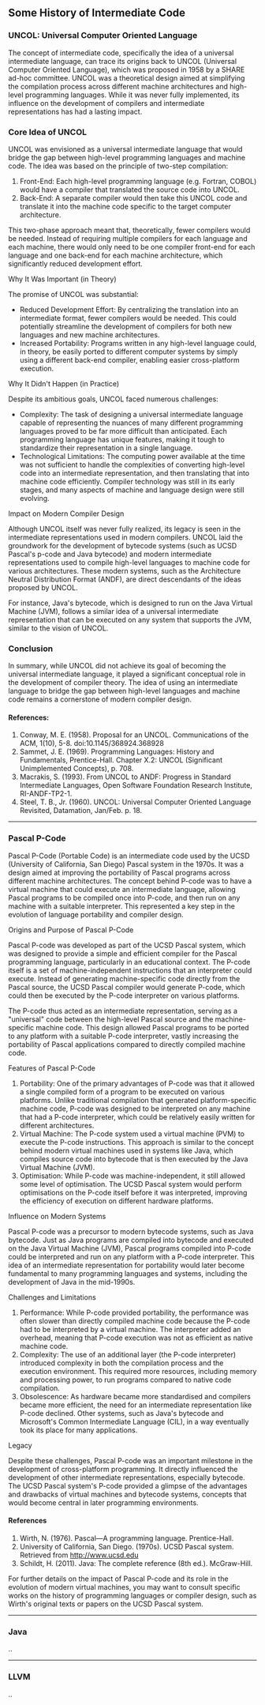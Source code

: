 ## Some History of Intermediate Code

### UNCOL: Universal Computer Oriented Language

The concept of intermediate code, specifically the idea of a universal intermediate language, can trace its origins back to UNCOL (Universal Computer Oriented Language), which was proposed in 1958 by a SHARE ad-hoc committee. UNCOL was a theoretical design aimed at simplifying the compilation process across different machine architectures and high-level programming languages. While it was never fully implemented, its influence on the development of compilers and intermediate representations has had a lasting impact.

### Core Idea of UNCOL

UNCOL was envisioned as a universal intermediate language that would bridge the gap between high-level programming languages and machine code. The idea was based on the principle of two-step compilation:
1. Front-End: Each high-level programming language (e.g. Fortran, COBOL) would have a compiler that translated the source code into UNCOL.
2. Back-End: A separate compiler would then take this UNCOL code and translate it into the machine code specific to the target computer architecture.

This two-phase approach meant that, theoretically, fewer compilers would be needed. Instead of requiring multiple compilers for each language and each machine, there would only need to be one compiler front-end for each language and one back-end for each machine architecture, which significantly reduced development effort.

Why It Was Important (in Theory)

The promise of UNCOL was substantial:
- Reduced Development Effort: By centralizing the translation into an intermediate format, fewer compilers would be needed. This could potentially streamline the development of compilers for both new languages and new machine architectures.
- Increased Portability: Programs written in any high-level language could, in theory, be easily ported to different computer systems by simply using a different back-end compiler, enabling easier cross-platform execution.

Why It Didn't Happen (in Practice)

Despite its ambitious goals, UNCOL faced numerous challenges:
- Complexity: The task of designing a universal intermediate language capable of representing the nuances of many different programming languages proved to be far more difficult than anticipated. Each programming language has unique features, making it tough to standardize their representation in a single language.
- Technological Limitations: The computing power available at the time was not sufficient to handle the complexities of converting high-level code into an intermediate representation, and then translating that into machine code efficiently. Compiler technology was still in its early stages, and many aspects of machine and language design were still evolving.

Impact on Modern Compiler Design

Although UNCOL itself was never fully realized, its legacy is seen in the intermediate representations used in modern compilers. UNCOL laid the groundwork for the development of bytecode systems (such as UCSD Pascal's p-code and Java bytecode) and modern intermediate representations used to compile high-level languages to machine code for various architectures. These modern systems, such as the Architecture Neutral Distribution Format (ANDF), are direct descendants of the ideas proposed by UNCOL.

For instance, Java's bytecode, which is designed to run on the Java Virtual Machine (JVM), follows a similar idea of a universal intermediate representation that can be executed on any system that supports the JVM, similar to the vision of UNCOL.

### Conclusion

In summary, while UNCOL did not achieve its goal of becoming the universal intermediate language, it played a significant conceptual role in the development of compiler theory. The idea of using an intermediate language to bridge the gap between high-level languages and machine code remains a cornerstone of modern compiler design.

#### References:
1.	Conway, M. E. (1958). Proposal for an UNCOL. Communications of the ACM, 1(10), 5-8. doi:10.1145/368924.368928
2.	Sammet, J. E. (1969). Programming Languages: History and Fundamentals, Prentice-Hall. Chapter X.2: UNCOL (Significant Unimplemented Concepts), p. 708.
3.	Macrakis, S. (1993). From UNCOL to ANDF: Progress in Standard Intermediate Languages, Open Software Foundation Research Institute, RI-ANDF-TP2-1.
4.	Steel, T. B., Jr. (1960). UNCOL: Universal Computer Oriented Language Revisited, Datamation, Jan/Feb. p. 18.


---

### Pascal P-Code

Pascal P-Code (Portable Code) is an intermediate code used by the UCSD (University of California, San Diego) Pascal system in the 1970s. It was a design aimed at improving the portability of Pascal programs across different machine architectures. The concept behind P-code was to have a virtual machine that could execute an intermediate language, allowing Pascal programs to be compiled once into P-code, and then run on any machine with a suitable interpreter. This represented a key step in the evolution of language portability and compiler design.

Origins and Purpose of Pascal P-Code

Pascal P-code was developed as part of the UCSD Pascal system, which was designed to provide a simple and efficient compiler for the Pascal programming language, particularly in an educational context. The P-code itself is a set of machine-independent instructions that an interpreter could execute. Instead of generating machine-specific code directly from the Pascal source, the UCSD Pascal compiler would generate P-code, which could then be executed by the P-code interpreter on various platforms.

The P-code thus acted as an intermediate representation, serving as a "universal" code between the high-level Pascal source and the machine-specific machine code. This design allowed Pascal programs to be ported to any platform with a suitable P-code interpreter, vastly increasing the portability of Pascal applications compared to directly compiled machine code.

Features of Pascal P-Code

1. Portability: One of the primary advantages of P-code was that it allowed a single compiled form of a program to be executed on various platforms. Unlike traditional compilation that generated platform-specific machine code, P-code was designed to be interpreted on any machine that had a P-code interpreter, which could be relatively easily written for different architectures.
2. Virtual Machine: The P-code system used a virtual machine (PVM) to execute the P-code instructions. This approach is similar to the concept behind modern virtual machines used in systems like Java, which compiles source code into bytecode that is then executed by the Java Virtual Machine (JVM).
3. Optimisation: While P-code was machine-independent, it still allowed some level of optimisation. The UCSD Pascal system would perform optimisations on the P-code itself before it was interpreted, improving the efficiency of execution on different hardware platforms.

Influence on Modern Systems

Pascal P-code was a precursor to modern bytecode systems, such as Java bytecode. Just as Java programs are compiled into bytecode and executed on the Java Virtual Machine (JVM), Pascal programs compiled into P-code could be interpreted and run on any platform with a P-code interpreter. This idea of an intermediate representation for portability would later become fundamental to many programming languages and systems, including the development of Java in the mid-1990s.

Challenges and Limitations

1. Performance: While P-code provided portability, the performance was often slower than directly compiled machine code because the P-code had to be interpreted by a virtual machine. The interpreter added an overhead, meaning that P-code execution was not as efficient as native machine code.
2. Complexity: The use of an additional layer (the P-code interpreter) introduced complexity in both the compilation process and the execution environment. This required more resources, including memory and processing power, to run programs compared to native code compilation.
3. Obsolescence: As hardware became more standardised and compilers became more efficient, the need for an intermediate representation like P-code declined. Other systems, such as Java's bytecode and Microsoft's Common Intermediate Language (CIL), in a way eventually took its place for many applications.

Legacy

Despite these challenges, Pascal P-code was an important milestone in the development of cross-platform programming. It directly influenced the development of other intermediate representations, especially bytecode. The UCSD Pascal system's P-code provided a glimpse of the advantages and drawbacks of virtual machines and bytecode systems, concepts that would become central in later programming environments.

#### References
	
1. Wirth, N. (1976). Pascal—A programming language. Prentice-Hall.
2. University of California, San Diego. (1970s). UCSD Pascal system. Retrieved from http://www.ucsd.edu
3. Schildt, H. (2011). Java: The complete reference (8th ed.). McGraw-Hill.

For further details on the impact of Pascal P-code and its role in the evolution of modern virtual machines, you may want to consult specific works on the history of programming languages or compiler design, such as Wirth's original texts or papers on the UCSD Pascal system.

---

### Java

..

---

### LLVM

..

